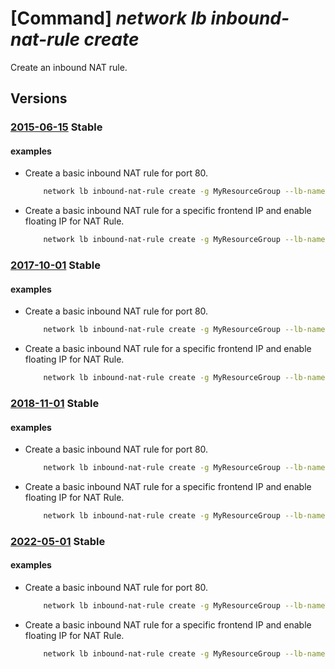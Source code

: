 # [Command] _network lb inbound-nat-rule create_

Create an inbound NAT rule.

## Versions

### [2015-06-15](/Resources/mgmt-plane/L3N1YnNjcmlwdGlvbnMve30vcmVzb3VyY2Vncm91cHMve30vcHJvdmlkZXJzL21pY3Jvc29mdC5uZXR3b3JrL2xvYWRiYWxhbmNlcnMve30=/2015-06-15.xml) **Stable**

<!-- mgmt-plane /subscriptions/{}/resourcegroups/{}/providers/microsoft.network/loadbalancers/{} 2015-06-15 properties.inboundNatRules[] -->

#### examples

- Create a basic inbound NAT rule for port 80.
    ```bash
        network lb inbound-nat-rule create -g MyResourceGroup --lb-name MyLb -n MyNatRule --protocol Tcp --frontend-port 80 --backend-port 80
    ```

- Create a basic inbound NAT rule for a specific frontend IP and enable floating IP for NAT Rule.
    ```bash
        network lb inbound-nat-rule create -g MyResourceGroup --lb-name MyLb -n MyNatRule --protocol Tcp --frontend-port 5432 --backend-port 3389 --frontend-ip MyFrontendIp --floating-ip true
    ```

### [2017-10-01](/Resources/mgmt-plane/L3N1YnNjcmlwdGlvbnMve30vcmVzb3VyY2Vncm91cHMve30vcHJvdmlkZXJzL21pY3Jvc29mdC5uZXR3b3JrL2xvYWRiYWxhbmNlcnMve30=/2017-10-01.xml) **Stable**

<!-- mgmt-plane /subscriptions/{}/resourcegroups/{}/providers/microsoft.network/loadbalancers/{} 2017-10-01 properties.inboundNatRules[] -->

#### examples

- Create a basic inbound NAT rule for port 80.
    ```bash
        network lb inbound-nat-rule create -g MyResourceGroup --lb-name MyLb -n MyNatRule --protocol Tcp --frontend-port 80 --backend-port 80
    ```

- Create a basic inbound NAT rule for a specific frontend IP and enable floating IP for NAT Rule.
    ```bash
        network lb inbound-nat-rule create -g MyResourceGroup --lb-name MyLb -n MyNatRule --protocol Tcp --frontend-port 5432 --backend-port 3389 --frontend-ip MyFrontendIp --floating-ip true
    ```

### [2018-11-01](/Resources/mgmt-plane/L3N1YnNjcmlwdGlvbnMve30vcmVzb3VyY2Vncm91cHMve30vcHJvdmlkZXJzL21pY3Jvc29mdC5uZXR3b3JrL2xvYWRiYWxhbmNlcnMve30=/2018-11-01.xml) **Stable**

<!-- mgmt-plane /subscriptions/{}/resourcegroups/{}/providers/microsoft.network/loadbalancers/{} 2018-11-01 properties.inboundNatRules[] -->

#### examples

- Create a basic inbound NAT rule for port 80.
    ```bash
        network lb inbound-nat-rule create -g MyResourceGroup --lb-name MyLb -n MyNatRule --protocol Tcp --frontend-port 80 --backend-port 80
    ```

- Create a basic inbound NAT rule for a specific frontend IP and enable floating IP for NAT Rule.
    ```bash
        network lb inbound-nat-rule create -g MyResourceGroup --lb-name MyLb -n MyNatRule --protocol Tcp --frontend-port 5432 --backend-port 3389 --frontend-ip MyFrontendIp --floating-ip true
    ```

### [2022-05-01](/Resources/mgmt-plane/L3N1YnNjcmlwdGlvbnMve30vcmVzb3VyY2Vncm91cHMve30vcHJvdmlkZXJzL21pY3Jvc29mdC5uZXR3b3JrL2xvYWRiYWxhbmNlcnMve30=/2022-05-01.xml) **Stable**

<!-- mgmt-plane /subscriptions/{}/resourcegroups/{}/providers/microsoft.network/loadbalancers/{} 2022-05-01 properties.inboundNatRules[] -->

#### examples

- Create a basic inbound NAT rule for port 80.
    ```bash
        network lb inbound-nat-rule create -g MyResourceGroup --lb-name MyLb -n MyNatRule --protocol Tcp --frontend-port 80 --backend-port 80
    ```

- Create a basic inbound NAT rule for a specific frontend IP and enable floating IP for NAT Rule.
    ```bash
        network lb inbound-nat-rule create -g MyResourceGroup --lb-name MyLb -n MyNatRule --protocol Tcp --frontend-port 5432 --backend-port 3389 --frontend-ip MyFrontendIp --floating-ip true
    ```
